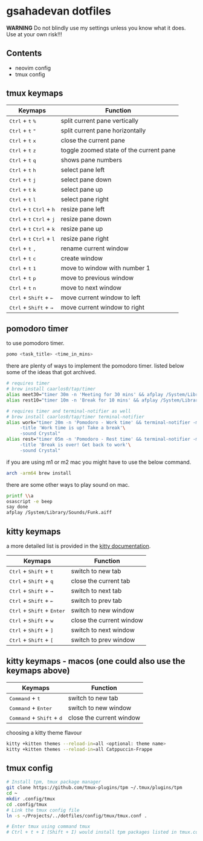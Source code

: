 # gsahadevan dotfiles

**WARNING** Do not blindly use my settings unless you know what it does. Use at your own risk!!!

## Contents

- neovim config
- tmux config

## tmux keymaps

| Keymaps         															  | Function                        
|-----------------------------------------------------------------------------|--------------------------
| <kbd>Ctrl</kbd> + <kbd>t</kbd> <kbd>%</kbd>								  | split current pane vertically
| <kbd>Ctrl</kbd> + <kbd>t</kbd> <kbd>"</kbd>								  | split current pane horizontally
| <kbd>Ctrl</kbd> + <kbd>t</kbd> <kbd>x</kbd>								  | close the current pane
| <kbd>Ctrl</kbd> + <kbd>t</kbd> <kbd>z</kbd>								  | toggle zoomed state of the current pane
| <kbd>Ctrl</kbd> + <kbd>t</kbd> <kbd>q</kbd>								  | shows pane numbers
| <kbd>Ctrl</kbd> + <kbd>t</kbd> <kbd>h</kbd>								  | select pane left
| <kbd>Ctrl</kbd> + <kbd>t</kbd> <kbd>j</kbd>           			          | select pane down
| <kbd>Ctrl</kbd> + <kbd>t</kbd> <kbd>k</kbd>            			          | select pane up
| <kbd>Ctrl</kbd> + <kbd>t</kbd> <kbd>l</kbd>                      			  | select pane right
| <kbd>Ctrl</kbd> + <kbd>t</kbd> <kbd>Ctrl</kbd> + <kbd>h</kbd>               | resize pane left
| <kbd>Ctrl</kbd> + <kbd>t</kbd> <kbd>Ctrl</kbd> + <kbd>j</kbd>               | resize pane down
| <kbd>Ctrl</kbd> + <kbd>t</kbd> <kbd>Ctrl</kbd> + <kbd>k</kbd>               | resize pane up
| <kbd>Ctrl</kbd> + <kbd>t</kbd> <kbd>Ctrl</kbd> + <kbd>l</kbd>               | resize pane right
| <kbd>Ctrl</kbd> + <kbd>t</kbd> <kbd>, </kbd>								  | rename current window
| <kbd>Ctrl</kbd> + <kbd>t</kbd> <kbd>c</kbd>                                 | create window
| <kbd>Ctrl</kbd> + <kbd>t</kbd> <kbd>1</kbd>								  | move to window with number 1
| <kbd>Ctrl</kbd> + <kbd>t</kbd> <kbd>p</kbd>								  | move to previous window
| <kbd>Ctrl</kbd> + <kbd>t</kbd> <kbd>n</kbd>								  | move to next window
| <kbd>Ctrl</kbd> + <kbd>Shift</kbd> + <kbd>&#8592;</kbd>					  | move current window to left
| <kbd>Ctrl</kbd> + <kbd>Shift</kbd> + <kbd>&#8594;</kbd>					  | move current window to right

## pomodoro timer

to use pomodoro timer.
```bash
pomo <task_title> <time_in_mins>
```

there are plenty of ways to implement the pomodoro timer. listed below some of the ideas that got archived.
```bash
# requires timer
# brew install caarlos0/tap/timer
alias meet30="timer 30m -n 'Meeting for 30 mins' && afplay /System/Library/Sounds/Funk.aiff"
alias rest10="timer 10m -n 'Break for 10 mins' && afplay /System/Library/Sounds/Funk.aiff"

# requires timer and terminal-notifier as well
# brew install caarlos0/tap/timer terminal-notifier
alias work="timer 20m -n 'Pomodoro - Work time' && terminal-notifier -message 'Pomodoro'\
     -title 'Work time is up! Take a break'\
     -sound Crystal"
alias rest="timer 05m -n 'Pomodoro - Rest time' && terminal-notifier -message 'Pomodoro'\
     -title 'Break is over! Get back to work'\
     -sound Crystal"
```

if you are using m1 or m2 mac you might have to use the below command.
```bash
arch -arm64 brew install 
```

there are some other ways to play sound on mac.
```bash
printf \\a
osascript -e beep
say done
afplay /System/Library/Sounds/Funk.aiff
```

## kitty keymaps

a more detailed list is provided in the [kitty documentation](https://sw.kovidgoyal.net/kitty/overview/#design-philosophy).

| Keymaps         															  | Function                        
|-----------------------------------------------------------------------------|--------------------------
| <kbd>Ctrl</kbd> + <kbd>Shift</kbd> + <kbd>t</kbd>  						  | switch to new tab
| <kbd>Ctrl</kbd> + <kbd>Shift</kbd> + <kbd>q</kbd>  						  | close the current tab 
| <kbd>Ctrl</kbd> + <kbd>Shift</kbd> + <kbd>&#8594;</kbd>					  | switch to next tab
| <kbd>Ctrl</kbd> + <kbd>Shift</kbd> + <kbd>&#8592;</kbd>					  | switch to prev tab
| <kbd>Ctrl</kbd> + <kbd>Shift</kbd> + <kbd>Enter</kbd>  					  | switch to new window
| <kbd>Ctrl</kbd> + <kbd>Shift</kbd> + <kbd>w</kbd>  						  | close the current window
| <kbd>Ctrl</kbd> + <kbd>Shift</kbd> + <kbd>]</kbd>  						  | switch to next window
| <kbd>Ctrl</kbd> + <kbd>Shift</kbd> + <kbd>[</kbd>  						  | switch to prev window

## kitty keymaps - macos (one could also use the keymaps above)

| Keymaps         															  | Function                        
|-----------------------------------------------------------------------------|--------------------------
| <kbd>Command</kbd> + <kbd>t</kbd>  						                  | switch to new tab
| <kbd>Command</kbd> + <kbd>Enter</kbd>  						              | switch to new window
| <kbd>Command</kbd> + <kbd>Shift</kbd> + <kbd>d</kbd> 						  | close the current window

choosing a kitty theme flavour
```bash
kitty +kitten themes --reload-in=all <optional: theme name>
kitty +kitten themes --reload-in=all Catppuccin-Frappe
```

## tmux config
```bash
# Install tpm, tmux package manager
git clone https://github.com/tmux-plugins/tpm ~/.tmux/plugins/tpm
cd ~
mkdir .config/tmux
cd .config/tmux
# Link the tmux config file
ln -s ~/Projects/../dotfiles/config/tmux/tmux.conf .

# Enter tmux using command tmux
# Ctrl + t + I (Shift + I) would install tpm packages listed in tmux.conf
```
